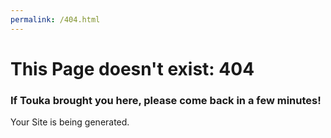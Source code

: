 ```yaml
---
permalink: /404.html
---
```

<h1>This Page doesn't exist: 404</h1>
<h3>If Touka brought you here, please come back in a few minutes!</h3>
<p>Your Site is being generated.</p>

<script>
  const urlParams = new URLSearchParams(queryString);
  const shared = urlParams.get('s')
  window.location.replace(`https://touka-bot.github.io/page/generated/${shared}/`);
 </script>
